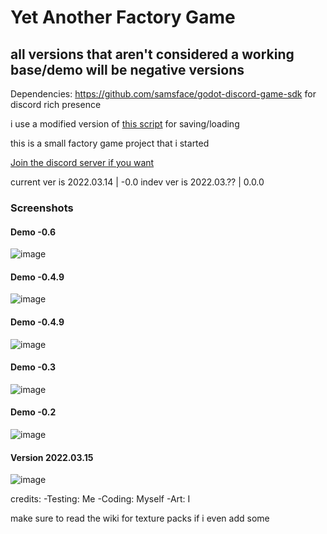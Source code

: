 # Yet Another Factory Game

## **all versions that aren't considered a working base/demo will be negative versions**

Dependencies:
https://github.com/samsface/godot-discord-game-sdk for discord rich presence


i use a modified version of [this script](https://github.com/iatenine/SimpleSave) for saving/loading

this is a small factory game project that i started
  
  
  
[Join the discord server if you want](https://discord.gg/RXgf9985FE)


current ver is 2022.03.14 | -0.0
indev ver is 2022.03.?? | 0.0.0

### Screenshots

#### Demo -0.6
![image](https://user-images.githubusercontent.com/57607350/155862943-a2e1f0a8-77f6-45fa-bd65-4ad0c144048f.png)
#### Demo -0.4.9
![image](https://user-images.githubusercontent.com/57607350/156663799-f3907d6e-bbdd-4cf3-a8a9-a425e4f9ad30.png)
#### Demo -0.4.9
![image](https://user-images.githubusercontent.com/57607350/156670509-1646661c-7dc2-4455-8e6b-899ff514abab.png)
#### Demo -0.3
![image](https://user-images.githubusercontent.com/57607350/156867321-ea6c7887-e255-4b26-8870-d386f373740b.png)
#### Demo -0.2
![image](https://user-images.githubusercontent.com/57607350/156981912-dc9d695c-aa17-4511-80d1-fa1c8aa8cc82.png)
#### Version 2022.03.15
![image](https://user-images.githubusercontent.com/57607350/158500981-b75f1bf6-5ac5-4ab1-a08c-2272f63483a4.png)



credits:
-Testing: Me
-Coding: Myself
-Art: I

make sure to read the wiki for texture packs
if i even add some
